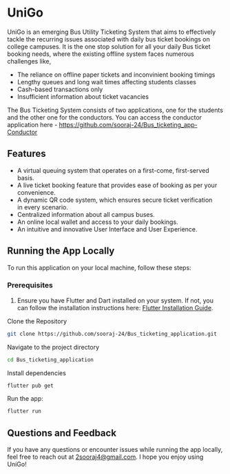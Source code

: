 # UniGo

UniGo is an emerging Bus Utility Ticketing System that aims to effectively tackle the recurring issues associated with daily bus ticket bookings on college campuses. It is the one stop solution for all your daily Bus ticket booking needs, where the existing offline system faces numerous challenges like,
- The reliance on offline paper tickets and inconvinient booking timings
- Lengthy queues and long wait times affecting students classes 
- Cash-based transactions only
- Insufficient information about ticket vacancies

The Bus Ticketing System consists of two applications, one for the students and the other one for the conductors. You can access the conductor application here - https://github.com/sooraj-24/Bus_ticketing_app-Conductor

## Features

- A virtual queuing system that operates on a first-come, first-served basis.
- A live ticket booking feature that provides ease of booking as per your convenience.
- A dynamic QR code system, which ensures secure ticket verification in every scenario.
- Centralized information about all campus buses.
- An online local wallet and access to your daily bookings.
- An intuitive and innovative User Interface and User Experience.

## Running the App Locally

To run this application on your local machine, follow these steps:

### Prerequisites

1. Ensure you have Flutter and Dart installed on your system. If not, you can follow the installation instructions here: [Flutter Installation Guide](https://flutter.dev/docs/get-started/install).

Clone the Repository
```bash
git clone https://github.com/sooraj-24/Bus_ticketing_application.git
```

Navigate to the project directory
```bash
cd Bus_ticketing_application
```

Install dependencies
```bash
flutter pub get
```

Run the app:
```bash
flutter run
```

## Questions and Feedback
If you have any questions or encounter issues while running the app locally, feel free to reach out at 2sooraj4@gmail.com.
I hope you enjoy using UniGo!
